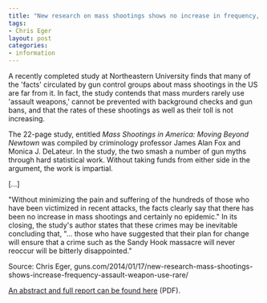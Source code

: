 ```yaml
---
title: "New research on mass shootings shows no increase in frequency, assault weapon use rare"
tags:
- Chris Eger
layout: post
categories:
- information
---
```


A recently completed study at Northeastern University finds that many of the 'facts' circulated by gun control groups about mass shootings in the US are far from it. In fact, the study contends that mass murders rarely use 'assault weapons,' cannot be prevented with background checks and gun bans, and that the rates of these shootings as well as their toll is not increasing.

The 22-page study, entitled *Mass Shootings in America: Moving Beyond Newtown* was compiled by criminology professor James Alan Fox and Monica J. DeLateur. In the study, the two smash a number of gun myths through hard statistical work. Without taking funds from either side in the argument, the work is impartial.

\[...\]

"Without minimizing the pain and suffering of the hundreds of those who have been victimized in recent attacks, the facts clearly say that there has been no increase in mass shootings and certainly no epidemic." In its closing, the study's author states that these crimes may be inevitable concluding that, "... those who have suggested that their plan for change will ensure that a crime such as the Sandy Hook massacre will never reoccur will be bitterly disappointed."

Source: Chris Eger, guns.com/2014/01/17/new-research-mass-shootings-shows-increase-frequency-assault-weapon-use-rare/

[An abstract and full report can be found here](https://hsx.sagepub.com/content/18/1/125.full.pdf) (PDF).
